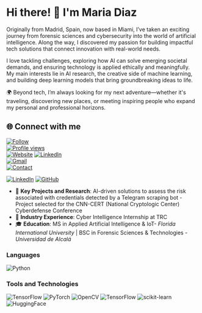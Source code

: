 # Hi there! 👋 I'm Maria Diaz

Originally from Madrid, Spain, now based in Miami, I’ve taken an exciting journey from forensic sciences and cybersecurity into the world of artificial intelligence. Along the way, I discovered my passion for building impactful tech solutions that connect innovation with real-world needs.

I love tackling challenges, exploring how AI can solve emerging societal demands, and ensuring technology is applied ethically and meaningfully. My main interests lie in AI research, the creative side of machine learning, and building deep learning models that bring groundbreaking ideas to life.

🌍 Beyond tech, I’m always looking for my next adventure—whether it's traveling, discovering new places, or meeting inspiring people who expand my personal and professional horizons.
## 🌐 Connect with me  

[![Follow](https://img.shields.io/github/followers/mdiaz683?label=Follow&style=social)](https://github.com/mdiaz683)  
[![Profile views](https://komarev.com/ghpvc/?username=mdiaz683&color=blue)](https://github.com/mdiaz683)  
[![Website](https://img.shields.io/badge/Website-Visit-orange?style=flat-square&logo=google-chrome)](https://mdiaz683.github.io/)
[![LinkedIn](https://img.shields.io/badge/LinkedIn-Connect-blue?style=flat&logo=linkedin)](https://www.linkedin.com/in/maria-diaz-alba/)  
[![Gmail](https://img.shields.io/badge/Gmail-Contact%20Me-darkgray?style=flat&logo=gmail)](mailto:m.mariadiazalba@gmail.com)  
[![Contact](https://img.shields.io/badge/Contact%20Me-00C897?style=flat)](https://yourcontactpage.com)  

[![LinkedIn](https://img.shields.io/badge/LinkedIn-0077B5?style=for-the-badge&logo=linkedin&logoColor=white)](https://www.linkedin.com/in/mariadiazalba/)
[![GitHub](https://img.shields.io/badge/GitHub-181717?style=for-the-badge&logo=github&logoColor=white)](https://github.com/mariadiazalba)

- 🔭 **Key Projects and Research**: AI-driven solutions to assess the risk associated with credentials detected by a Telegram scraping bot - Project selected for the CNN-CERT (National Cryptologic Center) Cyberdefense Conference
- 🌱 **Industry Experience**: Cyber Intelligence Internship at TRC
- 🎓  **Education**: MS in Applied Artificial Intelligence & IoT- *Florida International University* | BSC in Forensic Sciences & Technologies - *Universidad de Alcalá*


### Languages  
![Python](https://img.shields.io/badge/Python-3776AB?style=for-the-badge&logo=python&logoColor=white)  

### Tools and Technologies  
![TensorFlow](https://img.shields.io/badge/TensorFlow-FF6F00?style=for-the-badge&logo=tensorflow&logoColor=white)
![PyTorch](https://img.shields.io/badge/PyTorch-EE4C2C?style=for-the-badge&logo=pytorch&logoColor=white)
![OpenCV](https://img.shields.io/badge/OpenCV-5C3EE8?style=for-the-badge&logo=opencv&logoColor=white)
![TensorFlow](https://img.shields.io/badge/TensorFlow-orange?logo=tensorflow&logoColor=white)
![scikit-learn](https://img.shields.io/badge/scikit--learn-ML-blue?logo=scikit-learn&logoColor=white)
![HuggingFace](https://img.shields.io/badge/HuggingFace-NLP-yellow?logo=huggingface&logoColor=white)
